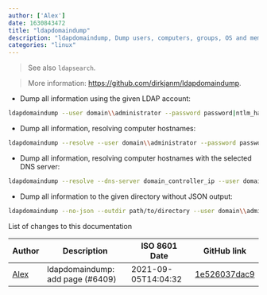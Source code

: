 ```yaml
---
author: ['Alex']
date: 1630843472
title: "ldapdomaindump"
description: "ldapdomaindump, Dump users, computers, groups, OS and membership information via LDAP to HTML, JSON and greppable output."
categories: "linux"
---
```

> See also `ldapsearch`.

> More information: <https://github.com/dirkjanm/ldapdomaindump>.

- Dump all information using the given LDAP account:

```bash
ldapdomaindump --user domain\\administrator --password password|ntlm_hash hostname|ip
```

- Dump all information, resolving computer hostnames:

```bash
ldapdomaindump --resolve --user domain\\administrator --password password hostname|ip
```

- Dump all information, resolving computer hostnames with the selected DNS server:

```bash
ldapdomaindump --resolve --dns-server domain_controller_ip --user domain\\administrator --password password hostname|ip
```

- Dump all information to the given directory without JSON output:

```bash
ldapdomaindump --no-json --outdir path/to/directory --user domain\\administrator --password password hostname|ip
```
List of changes to this documentation


Author | Description | ISO 8601 Date | GitHub link
------|-----|-----|-----
[Alex](mailto:alexandre.dhondt@gmail.com) | ldapdomaindump: add page (#6409) | 2021-09-05T14:04:32 | [1e526037dac9](https://github.com/tldr-pages/tldr/commit/1e526037dac92b328de1042c759dc764c025ecc8)

